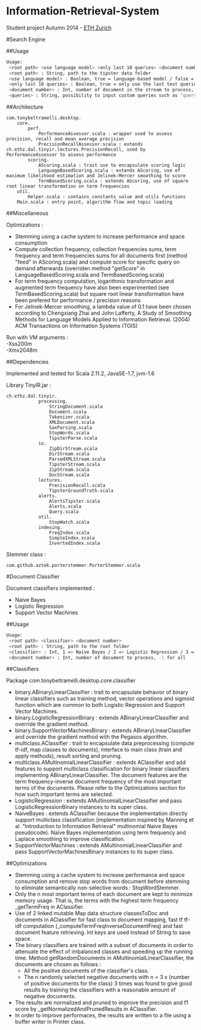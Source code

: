 
Information-Retrieval-System
============================

Student project Autumn 2014 - [ETH Zurich](http://www.ethz.ch/en)

#Search Engine

##Usage

```bash
Usage: 
 <root path> <use language model> <only last 10 queries> <document number> <queries>(optional)
 <root path> : String, path to the tipster data folder
 <use language model> : Boolean, true = language-based model / false = term-based model
 <only last 10 queries> : Boolean, true = only use the last test queries / false = use all the provided topics queries
 <document number> : Int, number of document in the stream to process, -1 for all
 <queries> : String, possibility to input custom queries such as "query1" "query2" ... "queryN" / if not defined the topics queries are used as input
```

##Architecture

```
com.tonybeltramelli.desktop.
    core.
        perf.
            PerformanceAssessor.scala : wrapper used to assess precision, recall and mean average precision
            PrecisionRecallAssessor.scala : extends ch.ethz.dal.tinyir.lectures.PrecisionRecall, used by PerformanceAssessor to assess performance
        scoring.
            AScoring.scala : trait use to encapsulate scoring logic
            LanguageBasedScoring.scala : extends AScoring, use of maximum likelihood estimation and Jelinek-Mercer smoothing to score
            TermBasedScoring.scala : extends AScoring, use of square root linear transformation on term frequencies
    util.
        Helper.scala : contains constants value and utils functions
    Main.scala : entry point, algorithm flow and topic loading
```

##Miscellaneous

Optimizations :
- Stemming using a cache system to increase performance and space consumption
- Compute collection frequency, collection frequencies sums, term frequency and term frequencies sums for all documents first (method "feed" in AScoring.scala) and compute score for specific query on demand afterwards (overriden method "getScore" in LanguageBasedScoring.scala and TermBasedScoring.scala)
- For term frequency computation, logarithmic transformation and augmented term frequency have also been experimented (see TermBasedScoring.scala) but square root linear transformation have been prefered for performance / precision reasons
- For Jelinek-Mercer smoothing, a lambda value of 0.1 have been chosen according to Chengxiang Zhai and John Lafferty, A Study of Smoothing Methods for Language Models Applied to Information Retrieval. (2004) ACM Transactions on Information Systems (TOIS)

Run with VM arguments :  
-Xss200m  
-Xmx2048m  

##Dependencies

Implemented and tested for Scala 2.11.2, JavaSE-1.7, jvm-1.6

Library TinyIR.jar :
```
ch.ethz.dal.tinyir.
            processing.
                StringDocument.scala
                Document.scala
                Tokenizer.scala
                XMLDocument.scala
                SaxParsing.scala
                StopWords.scala
                TipsterParse.scala
            io.
                ZipDirStream.scala
                DirStream.scala
                ParsedXMLStream.scala
                TipsterStream.scala
                ZipStream.scala
                DocStream.scala
            lectures.
                PrecisionRecall.scala
                TipsterGroundTruth.scala
            alerts.
                AlertsTipster.scala
                Alerts.scala
                Query.scala
            util.
                StopWatch.scala
            indexing.
                FreqIndex.scala
                SimpleIndex.scala
                InvertedIndex.scala
```

Stemmer class :
```
com.github.aztek.porterstemmer.PorterStemmer.scala
```

#Document Classifier

Document classifiers implemented :

- Naive Bayes
- Logistic Regression
- Support Vector Machines

##Usage

```bash
Usage: 
 <root path> <classifier> <document number>
 <root path> : String, path to the root folder
 <classifier> : Int, 1 => Naive Bayes / 2 => Logistic Regression / 3 => Support Vector Machines
 <document number> : Int, number of document to process, -1 for all
```

##Classifiers

Package com.tonybeltramelli.desktop.core.classifier
- binary.ABinaryLinearClassifier : trait to encapsulate behavior of
binary linear classifiers such as training method, vector operations and
sigmoid function which are common to both Logistic Regression and
Support Vector Machines.
- binary.LogisticRegressionBinary : extends ABinaryLinearClassifier
and override the gradient method.
- binary.SupportVectorMachinesBinary : extends ABinaryLinearClassifier
and override the gradient method with the Pegasos algorithm.
- multiclass.AClassifier : trait to encapsulate data preprocessing (compute
tf-idf, map classes to documents), interface to main class (train
and apply methods), result sorting and pruning.
- multiclass.AMultinomialLinearClassifier : extends AClassifier and
add features to support multiclass classification for binary linear classifiers implementing ABinaryLinearClassifier. The document features
are the term frequency-inverse document frequency of the most important
terms of the documents. Please refer to the Optimizations section
for how such important terms are selected.
- LogisticRegression : extends AMultinomialLinearClassifier and
pass LogisticRegressionBinary instances to its super class.
- NaiveBayes : extends AClassifier because the implementation directly
support multiclass classification (implementation inspired by Manning
et al. "Introduction to Information Retrieval" multinomial Naive Bayes pseudocode). Naive Bayes implementation using term frequency and Laplace smoothing to improve classification.
- SupportVectorMachines : extends AMultinomialLinearClassifier
and pass SupportVectorMachinesBinary instances to its super class.

##Optimizations

- Stemming using a cache system to increase performance and space consumption and remove stop words from document before stemming to eliminate semantically non-selective words : StopWordStemmer.
- Only the n most important terms of each document are kept to minimize memory usage. That is, the terms with the highest term frequency _getTermFreq in AClassifier.
- Use of 2 linked mutable Map data structure classesToDoc and documents
in AClassifier for fast class to document mapping, fast tf tf-idf computation
(_computeTermFreqInverseDocumentFreq) and fast document feature retrieving. Int keys are used instead of String to save space.
- The binary classifiers are trained with a subset of documents in order to attenuate the effect of imbalanced classes and speeding up the running time. Method getRandomDocuments in AMultinomialLinearClassifier, the documents are chosen as follows :
    * All the positive documents of the classifier's class.
    * The n randomly selected negative documents with n = 3 x (number
of positive documents for the class) 3 times was found to give
good results by training the classifiers with a reasonable amount
of negative documents.
- The results are normalized and pruned to improve the precision and f1
score by _getNormalizedAndPrunedResults in AClassifier.
- In order to improve performaces, the results are written to a file using
a buffer writer in Printer class.
